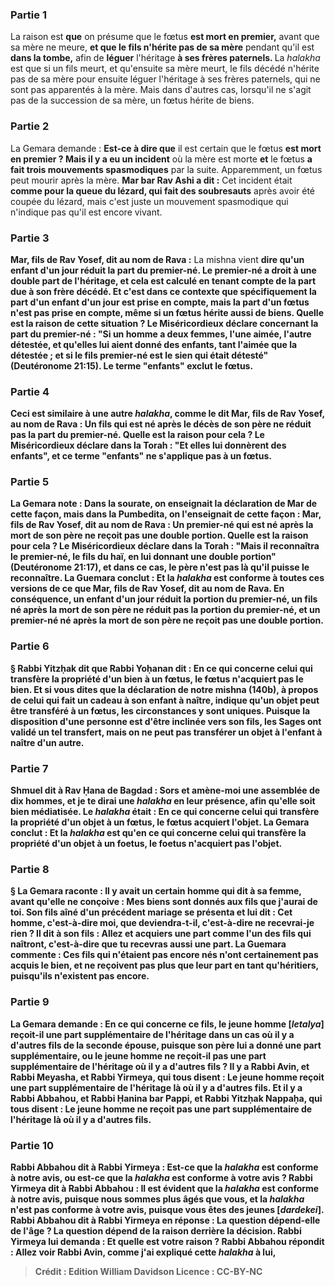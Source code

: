
### Partie 1
La raison est <b>que</b> on présume que le fœtus <b>est mort en premier,</b> avant que sa mère ne meure, <b>et que le fils n'hérite pas de sa mère</b> pendant qu'il est <b>dans la tombe,</b> afin de <b>léguer</b> l'héritage <b>à ses frères paternels. </b> La <i>halakha</i> est que si un fils meurt, et qu'ensuite sa mère meurt, le fils décédé n'hérite pas de sa mère pour ensuite léguer l'héritage à ses frères paternels, qui ne sont pas apparentés à la mère. Mais dans d'autres cas, lorsqu'il ne s'agit pas de la succession de sa mère, un fœtus hérite de biens.

### Partie 2
La Gemara demande : <b>Est-ce à dire que</b> il est certain que le fœtus <b>est mort en premier ? Mais il y a eu un incident</b> où la mère est morte <b>et</b> le fœtus <b>a fait trois mouvements spasmodiques</b> par la suite. Apparemment, un fœtus peut mourir après la mère. <b>Mar bar Rav Ashi a dit :</b> Cet incident était <b>comme pour la queue du lézard, qui fait des soubresauts</b> après avoir été coupée du lézard, mais c'est juste un mouvement spasmodique qui n'indique pas qu'il est encore vivant.

### Partie 3
<b>Mar, fils de Rav Yosef, dit au nom de Rava :</b> La mishna vient <b>dire qu'un enfant d'un jour <b>réduit la part du premier-né.</b> Le premier-né a droit à une double part de l'héritage, et cela est calculé en tenant compte de la part due à son frère décédé. <b>Et</b> c'est dans ce contexte que <b>spécifiquement</b> la part d'un <b>enfant d'un jour</b> est prise en compte, <b>mais</b> la part d'un <b>fœtus n'est pas</b> prise en compte, même si un fœtus hérite aussi de biens. <b>Quelle est la raison</b> de cette situation ? <b>Le Miséricordieux déclare</b> concernant la part du premier-né : "Si un homme a deux femmes, l'une aimée, l'autre détestée, <b>et qu'elles lui aient donné des enfants,</b> tant l'aimée que la détestée ; et si le fils premier-né est le sien qui était détesté" (Deutéronome 21:15). Le terme "enfants" exclut le fœtus.

### Partie 4
Ceci est similaire à une autre <i>halakha</i>, <b>comme le dit Mar, fils de Rav Yosef, au nom de Rava : Un fils qui est né après le décès de son père ne réduit pas la part du premier-né. Quelle est la raison</b> pour cela ? <b>Le Miséricordieux déclare</b> dans la Torah : <b>"Et elles lui donnèrent des enfants", et ce</b> terme "enfants" <b>ne s'applique pas</b> à un fœtus.

### Partie 5
La Gemara note : <b>Dans la sourate, on enseignait</b> la déclaration de Mar <b>de cette façon</b>, mais <b>dans la Pumbedita, on l'enseignait</b> <b>de cette façon</b> : <b>Mar, fils de Rav Yosef, dit au nom de Rava : Un premier-né qui est né après la mort de son père ne reçoit pas une double</b> portion. <b>Quelle est la raison</b> pour cela ? <b>Le Miséricordieux déclare</b> dans la Torah : "Mais <b>il reconnaîtra</b> le premier-né, le fils du haï, en lui donnant une double portion" (Deutéronome 21:17), <b>et</b> dans ce cas, le père <b>n'est pas</b> là <b>qu'il puisse <b>le reconnaître</b>. La Guemara conclut : <b>Et la <i>halakha</i> est conforme à toutes ces versions</b> de ce <b>que Mar, fils de Rav Yosef, dit au nom de Rava.</b> En conséquence, un enfant d'un jour réduit la portion du premier-né, un fils né après la mort de son père ne réduit pas la portion du premier-né, et un premier-né né après la mort de son père ne reçoit pas une double portion.

### Partie 6
§ <b>Rabbi Yitzḥak dit</b> que <b>Rabbi Yoḥanan dit :</b> En ce qui concerne <b>celui qui transfère la propriété</b> d'un bien <b>à un fœtus,</b> le fœtus <b>n'acquiert pas</b> le bien. <b>Et si vous dites</b> que la déclaration de <b>notre mishna</b> (140b), à propos de celui qui fait un cadeau à son enfant à naître, indique qu'un objet peut être transféré à un fœtus, les circonstances y sont uniques. <b>Puisque la disposition d'une personne</b> est d'être <b>inclinée vers son fils,</b> les Sages ont validé un tel transfert, mais on ne peut pas transférer un objet à l'enfant à naître d'un autre.

### Partie 7
<b>Shmuel dit à Rav Ḥana de Bagdad : Sors</b> et <b>amène-moi une assemblée de dix</b> hommes, <b>et je te dirai</b> une <i>halakha</i> <b>en leur présence,</b> afin qu'elle soit bien médiatisée. Le <i>halakha</i> était : En ce qui concerne <b>celui qui transfère la propriété</b> d'un objet <b>à un fœtus,</b> le fœtus <b>acquiert</b> l'objet. La Gemara conclut : <b>Et la <i>halakha</i></b> est qu'en ce qui concerne <b>celui qui transfère la propriété</b> d'un objet <b>à un foetus,</b> le foetus <b>n'acquiert pas</b> l'objet.

### Partie 8
§ La Gemara raconte : Il y avait <b>un certain</b> homme <b>qui dit à sa femme,</b> avant qu'elle ne conçoive : <b>Mes biens</b> sont donnés <b>aux fils que j'aurai de toi. Son fils aîné</b> d'un précédent mariage <b>se présenta</b> et lui <b>dit : Cet homme,</b> c'est-à-dire moi, <b>que deviendra-t-il,</b> c'est-à-dire ne recevrai-je rien ? <b>Il dit à</b> son fils : <b>Allez</b> et <b>acquiers</b> une part <b>comme l'un des fils</b> qui naîtront, c'est-à-dire que tu recevras aussi une part. La Guemara commente : <b>Ces</b> fils qui n'étaient pas encore nés <b>n'ont certainement pas acquis</b> le bien, et ne reçoivent pas plus que leur part en tant qu'héritiers, <b>puisqu'ils n'existent pas encore</b>.

### Partie 9
La Gemara demande : En ce qui concerne <b>ce fils</b>, <b>le jeune homme [<i>letalya</i>]</b> reçoit-il une <b>part supplémentaire</b> de l'héritage dans un cas <b>où</b> il y a d'autres <b>fils</b> de la seconde épouse, puisque son père lui a donné une part supplémentaire, <b>ou le jeune homme ne</b> reçoit-il pas une <b>part supplémentaire</b> de l'héritage <b>où</b> il y a d'autres <b>fils ? </b> Il y a <b>Rabbi Avin, et Rabbi Meyasha, et Rabbi Yirmeya, qui</b> tous <b>disent : Le jeune homme reçoit</b> une <b>part supplémentaire</b> de l'héritage <b>là où</b> il y a d'autres <b>fils.</b> Et il y a <b>Rabbi Abbahou, et Rabbi Ḥanina bar Pappi, et Rabbi Yitzḥak Nappaḥa, qui</b> tous <b>disent : Le jeune homme ne</b> reçoit pas une <b>part supplémentaire</b> de l'héritage <b>là où</b> il y a d'autres <b>fils.</b>

### Partie 10
<b>Rabbi Abbahou dit à Rabbi Yirmeya :</b> Est-ce que <b>la <i>halakha</i> est conforme à notre</b> avis, <b>ou</b> est-ce que <b>la <i>halakha</i> est conforme à votre</b> avis ? Rabbi Yirmeya <b>dit à</b> Rabbi Abbahou : Il est <b>évident que la <i>halakha</i></b> est <b>conforme à notre</b> avis, <b>puisque nous sommes plus âgés que vous, et la <i>halakha</i></b> n'est <b>pas conforme à votre</b> avis, <b>puisque vous êtes des jeunes [<i>dardekei</i>]. </b> Rabbi Abbahou <b>dit à</b> Rabbi Yirmeya en réponse : <b>La question dépend-elle de l'âge ? La question dépend de la raison</b> derrière la décision. Rabbi Yirmeya lui demanda : <b>Et quelle est</b> votre <b>raison ?</b> Rabbi Abbahou répondit : <b>Allez voir Rabbi Avin, comme j'ai expliqué</b> cette <i>halakha</i> <b>à lui,</b>

>Crédit : Edition William Davidson
>Licence : CC-BY-NC